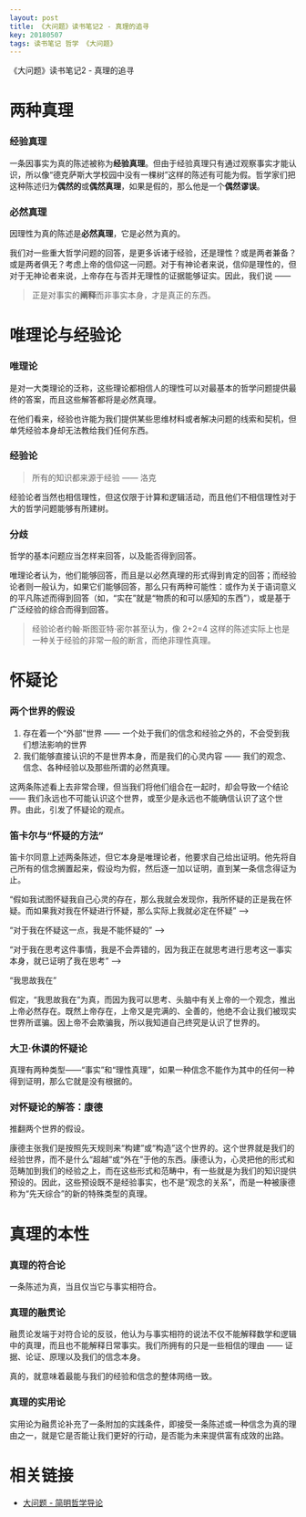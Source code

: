 ```yaml
---
layout: post
title: 《大问题》读书笔记2 - 真理的追寻
key: 20180507
tags: 读书笔记 哲学 《大问题》
---
```


《大问题》读书笔记2 - 真理的追寻

<!--more-->

# 两种真理
### 经验真理
一条因事实为真的陈述被称为**经验真理**。但由于经验真理只有通过观察事实才能认识，所以像“德克萨斯大学校园中没有一棵树”这样的陈述有可能为假。哲学家们把这种陈述归为**偶然的**或**偶然真理**，如果是假的，那么他是一个**偶然谬误**。

### 必然真理
因理性为真的陈述是**必然真理**，它是必然为真的。

我们对一些重大哲学问题的回答，是更多诉诸于经验，还是理性？或是两者兼备？或是两者俱无？考虑上帝的信仰这一问题。对于有神论者来说，信仰是理性的，但对于无神论者来说，上帝存在与否并无理性的证据能够证实。因此，我们说 —— 

> 正是对事实的**阐释**而非事实本身，才是真正的东西。

# 唯理论与经验论
### 唯理论
是对一大类理论的泛称，这些理论都相信人的理性可以对最基本的哲学问题提供最终的答案，而且这些解答都将是必然真理。

在他们看来，经验也许能为我们提供某些思维材料或者解决问题的线索和契机，但单凭经验本身却无法教给我们任何东西。

### 经验论
> 所有的知识都来源于经验 —— 洛克

经验论者当然也相信理性，但这仅限于计算和逻辑活动，而且他们不相信理性对于大的哲学问题能够有所建树。

### 分歧
哲学的基本问题应当怎样来回答，以及能否得到回答。

唯理论者认为，他们能够回答，而且是以必然真理的形式得到肯定的回答；而经验论者则一般认为，如果它们能够回答，那么只有两种可能性：或作为关于语词意义的平凡陈述而得到回答（如，“实在”就是“物质的和可以感知的东西”），或是基于广泛经验的综合而得到回答。

> 经验论者约翰·斯图亚特·密尔甚至认为，像 2+2=4 这样的陈述实际上也是一种关于经验的非常一般的断言，而绝非理性真理。

# 怀疑论
### 两个世界的假设
1. 存在着一个“外部”世界 —— 一个处于我们的信念和经验之外的，不会受到我们想法影响的世界
2. 我们能够直接认识的不是世界本身，而是我们的心灵内容 —— 我们的观念、信念、各种经验以及那些所谓的必然真理。

这两条陈述看上去非常合理，但当我们将他们组合在一起时，却会导致一个结论 —— 我们永远也不可能认识这个世界，或至少是永远也不能确信认识了这个世界。由此，引发了怀疑论的观点。

### 笛卡尔与“怀疑的方法”
笛卡尔同意上述两条陈述，但它本身是唯理论者，他要求自己给出证明。他先将自己所有的信念搁置起来，假设均为假，然后逐一加以证明，直到某一条信念得证为止。

“假如我试图怀疑我自己心灵的存在，那么我就会发现你，我所怀疑的正是我在怀疑。而如果我对我在怀疑进行怀疑，那么实际上我就必定在怀疑” ——> 

“对于我在怀疑这一点，我是不能怀疑的” ——>

“对于我在思考这件事情，我是不会弄错的，因为我正在就思考进行思考这一事实本身，就已证明了我在思考” ——>

“我思故我在”

假定，“我思故我在”为真，而因为我可以思考、头脑中有关上帝的一个观念，推出上帝必然存在。既然上帝存在，上帝又是完满的、全善的，他绝不会让我们被现实世界所诓骗。因上帝不会欺骗我，所以我知道自己终究是认识了世界的。

### 大卫·休谟的怀疑论
真理有两种类型——“事实”和“理性真理”，如果一种信念不能作为其中的任何一种得到证明，那么它就是没有根据的。

### 对怀疑论的解答：康德
推翻两个世界的假设。

康德主张我们是按照先天规则来“构建”或“构造”这个世界的。这个世界就是我们的经验世界，而不是什么“超越”或“外在”于他的东西。康德认为，心灵把他的形式和范畴加到我们的经验之上，而在这些形式和范畴中，有一些就是为我们的知识提供预设的。因此，这些预设既不是经验事实，也不是“观念的关系”，而是一种被康德称为“先天综合”的新的特殊类型的真理。

# 真理的本性
### 真理的符合论
一条陈述为真，当且仅当它与事实相符合。
### 真理的融贯论
融贯论发端于对符合论的反驳，他认为与事实相符的说法不仅不能解释数学和逻辑中的真理，而且也不能解释日常事实。我们所拥有的只是一些相信的理由 —— 证据、论证、原理以及我们的信念本身。

真的，就意味着最能与我们的经验和信念的整体网络一致。
### 真理的实用论
实用论为融贯论补充了一条附加的实践条件，即接受一条陈述或一种信念为真的理由之一，就是它是否能让我们更好的行动，是否能为未来提供富有成效的出路。

# 相关链接
- [大问题 - 简明哲学导论](https://book.douban.com/subject/25961458/)